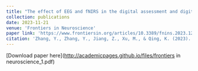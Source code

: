 ```yaml
---
title: "The effect of EEG and fNIRS in the digital assessment and digital therapy of Alzheimer’s disease: a systematic review"
collection: publications
date: 2023-11-21
venue: 'Frontiers in Neuroscience'
paper link: 'https://www.frontiersin.org/articles/10.3389/fnins.2023.1269359/full'
citation: 'Zhang, Y., Zhang, Y., Jiang, Z., Xu, M., & Qing, K. (2023). The effect of EEG and fNIRS in the digital assessment and digital therapy of Alzheimer’s disease: a systematic review.'
---
```


[Download paper here](http://academicpages.github.io/files/frontiers in neuroscience_1.pdf)
